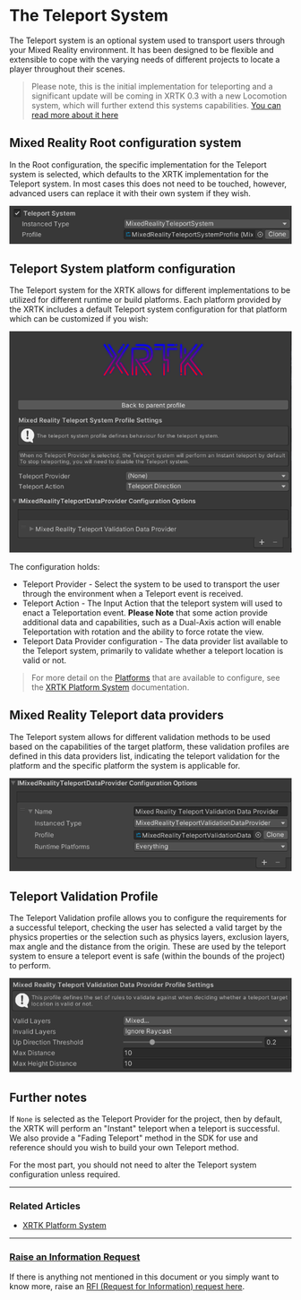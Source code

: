 # The Teleport System

The Teleport system is an optional system used to transport users through your Mixed Reality environment.  It has been designed to be flexible and extensible to cope with the varying needs of different projects to locate a player throughout their scenes.

> Please note, this is the initial implementation for teleporting and a significant update will be coming in XRTK 0.3 with a new Locomotion system, which will further extend this systems capabilities.
> [You can read more about it here](https://github.com/XRTK/XRTK-Core/issues/730)

## Mixed Reality Root configuration system

In the Root configuration, the specific implementation for the Teleport system is selected, which defaults to the XRTK implementation for the Teleport system.  In most cases this does not need to be touched, however, advanced users can replace it with their own system if they wish.

![](/images/Configuration/TeleportSystem/TeleportSystemProfile.png)

## Teleport System platform configuration

The Teleport system for the XRTK allows for different implementations to be utilized for different runtime or build platforms. Each platform provided by the XRTK includes a default Teleport system configuration for that platform which can be customized if you wish:

![](/images/Configuration/TeleportSystem/TeleportSystemSettings.png)

The configuration holds:

* Teleport Provider - Select the system to be used to transport the user through the environment when a Teleport event is received.
* Teleport Action - The Input Action that the teleport system will used to enact a Teleportation event.  **Please Note** that some action provide additional data and capabilities, such as a Dual-Axis action will enable Teleportation with rotation and the ability to force rotate the view.
* Teleport Data Provider configuration - The data provider list available to the Teleport system, primarily to validate whether a teleport location is valid or not.

> For more detail on the [Platforms](08-platform-system.md) that are available to configure, see the [XRTK Platform System](08-platform-system.md) documentation.

## Mixed Reality Teleport data providers

The Teleport system allows for different validation methods to be used based on the capabilities of the target platform, these validation profiles are defined in this data providers list, indicating the teleport validation for the platform and the specific platform the system is applicable for.

![](/images/Configuration/TeleportSystem/TeleportSystemDataProviders.png)

## Teleport Validation Profile

The Teleport Validation profile allows you to configure the requirements for a successful teleport, checking the user has selected a valid target by the physics properties or the selection such as physics layers, exclusion layers, max angle and the distance from the origin.  These are used by the teleport system to ensure a teleport event is safe (within the bounds of the project) to perform.

![](/images/Configuration/TeleportSystem/TeleportValidationOptions.png)

## Further notes

If `None` is selected as the Teleport Provider for the project, then by default, the XRTK will perform an "Instant" teleport when a teleport is successful.  We also provide a "Fading Teleport" method in the SDK for use and reference should you wish to build your own Teleport method.

For the most part, you should not need to alter the Teleport system configuration unless required.

---

### Related Articles

* [XRTK Platform System](08-platform-framework.md)

---

### [**Raise an Information Request**](https://github.com/XRTK/XRTK-Core/issues/new?assignees=&labels=question&template=request_for_information.md&title=)

If there is anything not mentioned in this document or you simply want to know more, raise an [RFI (Request for Information) request here](https://github.com/XRTK/XRTK-Core/issues/new?assignees=&labels=question&template=request_for_information.md&title=).
